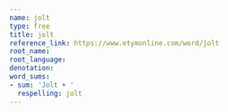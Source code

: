 ```yaml
---
name: jolt
type: free
title: jolt
reference_link: https://www.etymonline.com/word/jolt
root_name: 
root_language: 
denotation: 
word_sums:
- sum: 'Jolt + '
  respelling: jolt
---
```

